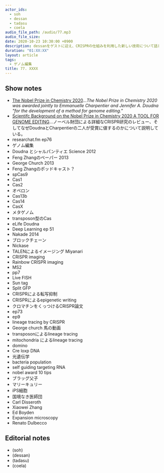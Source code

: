 ```yaml
---
actor_ids:
  - soh
  - dessan
  - tadasu
  - coela
audio_file_path: /audio/77.mp3
audio_file_size: 
date: 2020-10-23 10:30:00 +0900
description: dessanをゲストに迎え、CRISPRの仕組みを利用した新しい技術について話しました。
duration: "01:XX:XX"
layout: article
tags:
  - ゲノム編集
title: 77. XXXX
---
```


## Show notes
- [The Nobel Prize in Chemistry 2020](https://www.nobelprize.org/prizes/chemistry/2020/summary/)..._The Nobel Prize in Chemistry 2020 was awarded jointly to Emmanuelle Charpentier and Jennifer A. Doudna "for the development of a method for genome editing."_
- [Scientifc Background on the Nobel Prize in Chemistry 2020 A TOOL FOR GENOME EDITING](https://www.nobelprize.org/uploads/2020/10/advanced-chemistryprize2020.pdf)...ノーベル財団による詳細なCRISPR研究のレビュー、そしてなぜDoudnaとCharpentierの二人が受賞に値するのかについて説明している。
- researchat.fm ep76
- ゲノム編集
- Doudna とシャルパンティエ Science 2012
- Feng Zhangのペーパー 2013
- George Church 2013
- Feng Zhangのポッドキャスト？
- spCas9
- Cas1
- Cas2
- オペロン
- Cas13b
- Cas14
- CasX
- メタゲノム
- transposon型のCas
- eLife Doudna
- Deep Learning ep 51
- Nakade 2014
- ブロックチェーン
- Nickase
- TALENによるイメージング Miyanari
- CRISPR imaging
- Rainbow CRISPR imaging
- MS2
- pp7
- Live FISH
- Sun tag
- Split GFP
- CRISPRによる転写抑制
- CRISPRによるepigenetic writing
- クロマチンをくっつけるCRISPR論文
- ep73
- ep9
- lineage tracing by CRISPR
- George church 馬の動画
- transposonによるlineage tracing
- mitochondria によるlineage tracing
- domino
- Cre loxp DNA
- 光遺伝学
- bacteria population
- self guiding targeting RNA
- nobel award 10 tips
- ブラッグ父子
- マリーキュリー
- iPS細胞
- 国境なき医師団
- Carl Disseroth
- Xiaowei Zhang
- Ed Boyden
- Expansion microscopy
- Renato Dulbecco

## Editorial notes
- (soh)
- (dessan)
- (tadasu)
- (coela)



